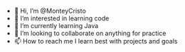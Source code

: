- 👋 Hi, I’m @MonteyCristo
- 👀 I’m interested in learning code
- 🌱 I’m currently learning Java
- 💞️ I’m looking to collaborate on anything for practice
- 📫 How to reach me I learn best with projects and goals

<!---
MonteyCristo/MonteyCristo is a ✨ special ✨ repository because its `README.md` (this file) appears on your GitHub profile.
You can click the Preview link to take a look at your changes.
--->
